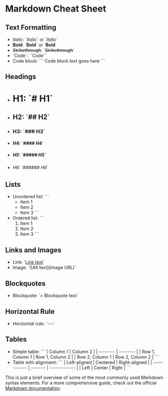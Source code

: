 
# Markdown Cheat Sheet

## Text Formatting

- *Italic*: \`*Italic*\` or \`_Italic_\`
- **Bold**: \`**Bold**\` or \`__Bold__\`
- ~~Strikethrough~~: \`~~Strikethrough~~\`
- \`Code\`: \`\`Code\`\`
- Code block:
  \`\`\`
  Code block text goes here
  \`\`\`

## Headings

- # H1: \`# H1\`
- ## H2: \`## H2\`
- ### H3: \`### H3\`
- #### H4: \`#### H4\`
- ##### H5: \`##### H5\`
- ###### H6: \`###### H6\`

## Lists

- Unordered list:
  \`\`\`
  * Item 1
  * Item 2
  * Item 3
  \`\`\`
- Ordered list:
  \`\`\`
  1. Item 1
  2. Item 2
  3. Item 3
  \`\`\`

## Links and Images

- Link: \`[Link text](URL)\`
- Image: \`![Alt text](image URL)\`

## Blockquotes

- Blockquote: \`> Blockquote text\`

## Horizontal Rule

- Horizontal rule: \`---\`

## Tables

- Simple table:
  \`\`\`
  | Column 1 | Column 2 |
  | -------- | -------- |
  | Row 1, Column 1 | Row 1, Column 2 |
  | Row 2, Column 1 | Row 2, Column 2 |
  \`\`\`
- Table with alignment:
  \`\`\`
  | Left-aligned | Centered | Right-aligned |
  | :----------- | :------: | ------------: |
  | Left         | Center   | Right         |
  \`\`\`

This is just a brief overview of some of the most commonly used Markdown syntax elements. For a more comprehensive guide, check out the official [Markdown documentation](https://www.markdownguide.org/).

